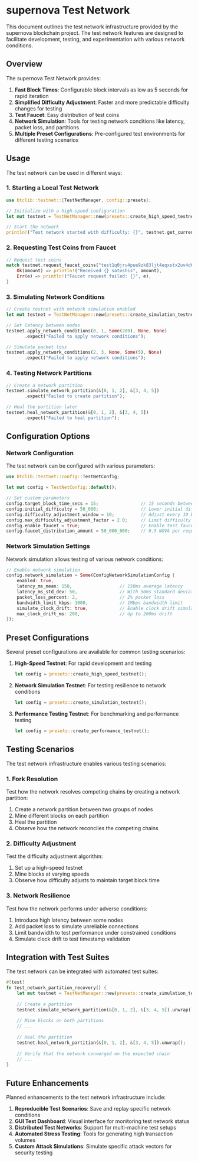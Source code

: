 # supernova Test Network

This document outlines the test network infrastructure provided by the supernova blockchain project. The test network features are designed to facilitate development, testing, and experimentation with various network conditions.

## Overview

The supernova Test Network provides:

1. **Fast Block Times**: Configurable block intervals as low as 5 seconds for rapid iteration
2. **Simplified Difficulty Adjustment**: Faster and more predictable difficulty changes for testing
3. **Test Faucet**: Easy distribution of test coins
4. **Network Simulation**: Tools for testing network conditions like latency, packet loss, and partitions
5. **Multiple Preset Configurations**: Pre-configured test environments for different testing scenarios

## Usage

The test network can be used in different ways:

### 1. Starting a Local Test Network

```rust
use btclib::testnet::{TestNetManager, config::presets};

// Initialize with a high-speed configuration
let mut testnet = TestNetManager::new(presets::create_high_speed_testnet());

// Start the network
println!("Test network started with difficulty: {}", testnet.get_current_difficulty());
```

### 2. Requesting Test Coins from Faucet

```rust
// Request test coins
match testnet.request_faucet_coins("test1q0jru4pue9zk83ljt4eqxstx2uv4d6sp98yvz06") {
    Ok(amount) => println!("Received {} satoshis", amount),
    Err(e) => println!("Faucet request failed: {}", e),
}
```

### 3. Simulating Network Conditions

```rust
// Create testnet with network simulation enabled
let mut testnet = TestNetManager::new(presets::create_simulation_testnet());

// Set latency between nodes
testnet.apply_network_conditions(0, 1, Some(200), None, None)
       .expect("Failed to apply network conditions");

// Simulate packet loss
testnet.apply_network_conditions(2, 3, None, Some(5), None)
       .expect("Failed to apply network conditions");
```

### 4. Testing Network Partitions

```rust
// Create a network partition
testnet.simulate_network_partition(&[0, 1, 2], &[3, 4, 5])
       .expect("Failed to create partition");

// Heal the partition later
testnet.heal_network_partition(&[0, 1, 2], &[3, 4, 5])
       .expect("Failed to heal partition");
```

## Configuration Options

### Network Configuration

The test network can be configured with various parameters:

```rust
use btclib::testnet::config::TestNetConfig;

let mut config = TestNetConfig::default();

// Set custom parameters
config.target_block_time_secs = 15;                // 15 seconds between blocks
config.initial_difficulty = 50_000;                // Lower initial difficulty
config.difficulty_adjustment_window = 10;          // Adjust every 10 blocks
config.max_difficulty_adjustment_factor = 2.0;     // Limit difficulty changes
config.enable_faucet = true;                       // Enable test faucet
config.faucet_distribution_amount = 50_000_000;    // 0.5 NOVA per request
```

### Network Simulation Settings

Network simulation allows testing of various network conditions:

```rust
// Enable network simulation
config.network_simulation = Some(ConfigNetworkSimulationConfig {
    enabled: true,
    latency_ms_mean: 150,                  // 150ms average latency
    latency_ms_std_dev: 50,                // With 50ms standard deviation
    packet_loss_percent: 2,                // 2% packet loss
    bandwidth_limit_kbps: 1000,            // 1Mbps bandwidth limit
    simulate_clock_drift: true,            // Enable clock drift simulation
    max_clock_drift_ms: 200,               // Up to 200ms drift
});
```

## Preset Configurations

Several preset configurations are available for common testing scenarios:

1. **High-Speed Testnet**: For rapid development and testing
   ```rust
   let config = presets::create_high_speed_testnet();
   ```

2. **Network Simulation Testnet**: For testing resilience to network conditions
   ```rust
   let config = presets::create_simulation_testnet();
   ```

3. **Performance Testing Testnet**: For benchmarking and performance testing
   ```rust
   let config = presets::create_performance_testnet();
   ```

## Testing Scenarios

The test network infrastructure enables various testing scenarios:

### 1. Fork Resolution

Test how the network resolves competing chains by creating a network partition:

1. Create a network partition between two groups of nodes
2. Mine different blocks on each partition
3. Heal the partition
4. Observe how the network reconciles the competing chains

### 2. Difficulty Adjustment

Test the difficulty adjustment algorithm:

1. Set up a high-speed testnet
2. Mine blocks at varying speeds
3. Observe how difficulty adjusts to maintain target block time

### 3. Network Resilience

Test how the network performs under adverse conditions:

1. Introduce high latency between some nodes
2. Add packet loss to simulate unreliable connections
3. Limit bandwidth to test performance under constrained conditions
4. Simulate clock drift to test timestamp validation

## Integration with Test Suites

The test network can be integrated with automated test suites:

```rust
#[test]
fn test_network_partition_recovery() {
    let mut testnet = TestNetManager::new(presets::create_simulation_testnet());
    
    // Create a partition
    testnet.simulate_network_partition(&[0, 1, 2], &[3, 4, 5]).unwrap();
    
    // Mine blocks on both partitions
    // ...
    
    // Heal the partition
    testnet.heal_network_partition(&[0, 1, 2], &[3, 4, 5]).unwrap();
    
    // Verify that the network converged on the expected chain
    // ...
}
```

## Future Enhancements

Planned enhancements to the test network infrastructure include:

1. **Reproducible Test Scenarios**: Save and replay specific network conditions
2. **GUI Test Dashboard**: Visual interface for monitoring test network status
3. **Distributed Test Networks**: Support for multi-machine test setups
4. **Automated Stress Testing**: Tools for generating high transaction volumes
5. **Custom Attack Simulations**: Simulate specific attack vectors for security testing 